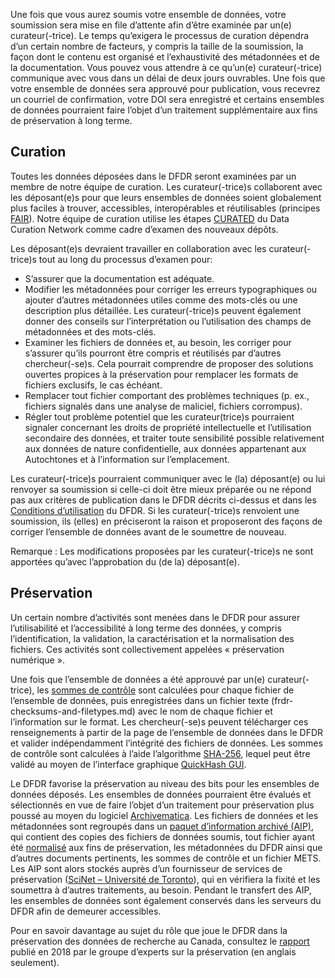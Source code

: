 Une fois que vous aurez soumis votre ensemble de données, votre soumission sera mise en file d’attente afin d’être examinée par un(e) curateur(-trice). Le temps qu’exigera le processus de curation dépendra d’un certain nombre de facteurs, y compris la taille de la soumission, la façon dont le contenu est organisé et l’exhaustivité des métadonnées et de la documentation. Vous pouvez vous attendre à ce qu’un(e) curateur(-trice) communique avec vous dans un délai de deux jours ouvrables. Une fois que votre ensemble de données sera approuvé pour publication, vous recevrez un courriel de confirmation, votre DOI sera enregistré et certains ensembles de données pourraient faire l’objet d’un traitement supplémentaire aux fins de préservation à long terme.

## Curation

Toutes les données déposées dans le DFDR seront examinées par un membre de notre équipe de curation. Les curateur(-trice)s collaborent avec les déposant(e)s pour que leurs ensembles de données soient globalement plus faciles à trouver, accessibles, interopérables et réutilisables (principes [FAIR](https://doi.org/10.1038/sdata.2016.18)). Notre équipe de curation utilise les étapes [CURATED](https://datacurationnetwork.org/outputs/workflows/) du Data Curation Network comme cadre d’examen des nouveaux dépôts.

Les déposant(e)s devraient travailler en collaboration avec les curateur(-trice)s tout au long du processus d’examen pour:

* S’assurer que la documentation est adéquate.
* Modifier les métadonnées pour corriger les erreurs typographiques ou ajouter d’autres métadonnées utiles comme des mots-clés ou une description plus détaillée. Les curateur(-trice)s peuvent également donner des conseils sur l’interprétation ou l’utilisation des champs de métadonnées et des mots-clés.
* Examiner les fichiers de données et, au besoin, les corriger pour s’assurer qu’ils pourront être compris et réutilisés par d’autres chercheur(-se)s. Cela pourrait comprendre de proposer des solutions ouvertes propices à la préservation pour remplacer les formats de fichiers exclusifs, le cas échéant.
* Remplacer tout fichier comportant des problèmes techniques (p. ex., fichiers signalés dans une analyse de maliciel, fichiers corrompus).
* Régler tout problème potentiel que les curateur(trice)s pourraient signaler concernant les droits de propriété intellectuelle et l’utilisation secondaire des données, et traiter toute sensibilité possible relativement aux données de nature confidentielle, aux données appartenant aux Autochtones et à l’information sur l’emplacement.

Les curateur(-trice)s pourraient communiquer avec le (la) déposant(e) ou lui renvoyer sa soumission si celle-ci doit être mieux préparée ou ne répond pas aux critères de publication dans le DFDR décrits ci-dessus et dans les [Conditions d’utilisation](https://www.frdr-dfdr.ca/policies/fr/conditions_d'utilisation/) du DFDR. Si les curateur(-trice)s renvoient une soumission, ils (elles) en préciseront la raison et proposeront des façons de corriger l’ensemble de données avant de le soumettre de nouveau.

Remarque : Les modifications proposées par les curateur(-trice)s ne sont apportées qu’avec l’approbation du (de la) déposant(e).

## Préservation

Un certain nombre d’activités sont menées dans le DFDR pour assurer l’utilisabilité et l’accessibilité à long terme des données, y compris l’identification, la validation, la caractérisation et la normalisation des fichiers. Ces activités sont collectivement appelées « préservation numérique ».

Une fois que l’ensemble de données a été approuvé par un(e) curateur(-trice), les [sommes de contrôle](https://fr.wikipedia.org/wiki/Somme_de_contr%C3%B4le) sont calculées pour chaque fichier de l’ensemble de données, puis enregistrées dans un fichier texte (frdr-checksums-and-filetypes.md) avec le nom de chaque fichier et l’information sur le format. Les chercheur(-se)s peuvent télécharger ces renseignements à partir de la page de l’ensemble de données dans le DFDR et valider indépendamment l’intégrité des fichiers de données. Les sommes de contrôle sont calculées à l’aide l’algorithme [SHA-256](https://fr.wikipedia.org/wiki/SHA-2), lequel peut être validé au moyen de l’interface graphique [QuickHash GUI](https://www.quickhash-gui.org/).

Le DFDR favorise la préservation au niveau des bits pour les ensembles de données déposés. Les ensembles de données pourraient être évalués et sélectionnés en vue de faire l’objet d’un traitement pour préservation plus poussé au moyen du logiciel [Archivematica](https://www.archivematica.org/fr/). Les fichiers de données et les métadonnées sont regroupés dans un [paquet d’information archivé (AIP)](https://www.archivematica.org/fr/docs/archivematica-1.13/user-manual/archival-storage/aip-structure/#), qui contient des copies des fichiers de données soumis, tout fichier ayant été [normalisé](https://www.archivematica.org/fr/docs/archivematica-1.13/user-manual/ingest/ingest/#normalize) aux fins de préservation, les métadonnées du DFDR ainsi que d’autres documents pertinents, les sommes de contrôle et un fichier METS. Les AIP sont alors stockés auprès d’un fournisseur de services de préservation ([SciNet – Université de Toronto](https://www.scinethpc.ca/)), qui en vérifiera la fixité et les soumettra à d’autres traitements, au besoin. Pendant le transfert des AIP, les ensembles de données sont également conservés dans les serveurs du DFDR afin de demeurer accessibles.

Pour en savoir davantage au sujet du rôle que joue le DFDR dans la préservation des données de recherche au Canada, consultez le [rapport](https://doi.org/10.14288/1.0371946) publié en 2018 par le groupe d’experts sur la préservation (en anglais seulement).
